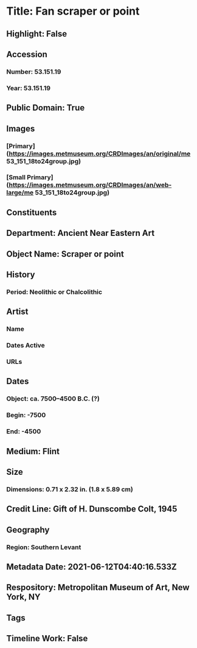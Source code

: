 # Title: Fan scraper or point
## Highlight: False
## Accession
### Number: 53.151.19
### Year: 53.151.19
## Public Domain: True
## Images
### [Primary](https://images.metmuseum.org/CRDImages/an/original/me 53_151_18to24group.jpg)
### [Small Primary](https://images.metmuseum.org/CRDImages/an/web-large/me 53_151_18to24group.jpg)
## Constituents
## Department: Ancient Near Eastern Art
## Object Name: Scraper or point
## History
### Period: Neolithic or Chalcolithic
## Artist
### Name
### Dates Active
### URLs
## Dates
### Object: ca. 7500–4500 B.C. (?)
### Begin: -7500
### End: -4500
## Medium: Flint
## Size
### Dimensions: 0.71 x 2.32 in. (1.8 x 5.89 cm)
## Credit Line: Gift of H. Dunscombe Colt, 1945
## Geography
### Region: Southern Levant
## Metadata Date: 2021-06-12T04:40:16.533Z
## Respository: Metropolitan Museum of Art, New York, NY
## Tags
## Timeline Work: False